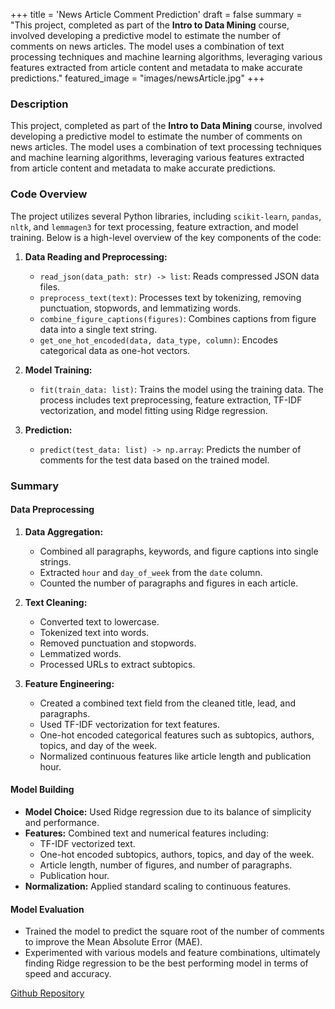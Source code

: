 +++
title = 'News Article Comment Prediction'
draft = false
summary = "This project, completed as part of the **Intro to Data Mining** course, involved developing a predictive model to estimate the number of comments on news articles. The model uses a combination of text processing techniques and machine learning algorithms, leveraging various features extracted from article content and metadata to make accurate predictions."
featured_image = "images/newsArticle.jpg"
+++

### Description

This project, completed as part of the **Intro to Data Mining** course, involved developing a predictive model to estimate the number of comments on news articles. The model uses a combination of text processing techniques and machine learning algorithms, leveraging various features extracted from article content and metadata to make accurate predictions.

### Code Overview

The project utilizes several Python libraries, including `scikit-learn`, `pandas`, `nltk`, and `lemmagen3` for text processing, feature extraction, and model training. Below is a high-level overview of the key components of the code:

1. **Data Reading and Preprocessing:**

   - `read_json(data_path: str) -> list`: Reads compressed JSON data files.
   - `preprocess_text(text)`: Processes text by tokenizing, removing punctuation, stopwords, and lemmatizing words.
   - `combine_figure_captions(figures)`: Combines captions from figure data into a single text string.
   - `get_one_hot_encoded(data, data_type, column)`: Encodes categorical data as one-hot vectors.

2. **Model Training:**

   - `fit(train_data: list)`: Trains the model using the training data. The process includes text preprocessing, feature extraction, TF-IDF vectorization, and model fitting using Ridge regression.

3. **Prediction:**

   - `predict(test_data: list) -> np.array`: Predicts the number of comments for the test data based on the trained model.

### Summary

#### Data Preprocessing

1. **Data Aggregation:**

   - Combined all paragraphs, keywords, and figure captions into single strings.
   - Extracted `hour` and `day_of_week` from the `date` column.
   - Counted the number of paragraphs and figures in each article.

2. **Text Cleaning:**

   - Converted text to lowercase.
   - Tokenized text into words.
   - Removed punctuation and stopwords.
   - Lemmatized words.
   - Processed URLs to extract subtopics.

3. **Feature Engineering:**
   - Created a combined text field from the cleaned title, lead, and paragraphs.
   - Used TF-IDF vectorization for text features.
   - One-hot encoded categorical features such as subtopics, authors, topics, and day of the week.
   - Normalized continuous features like article length and publication hour.

#### Model Building

- **Model Choice:** Used Ridge regression due to its balance of simplicity and performance.
- **Features:** Combined text and numerical features including:
  - TF-IDF vectorized text.
  - One-hot encoded subtopics, authors, topics, and day of the week.
  - Article length, number of figures, and number of paragraphs.
  - Publication hour.
- **Normalization:** Applied standard scaling to continuous features.

#### Model Evaluation

- Trained the model to predict the square root of the number of comments to improve the Mean Absolute Error (MAE).
- Experimented with various models and feature combinations, ultimately finding Ridge regression to be the best performing model in terms of speed and accuracy.

[Github Repository](https://github.com/TrajcheKrstev/comment_prediction/tree/main)
